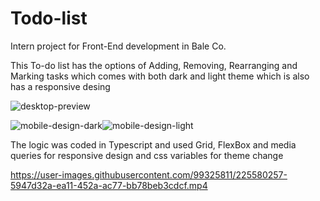 # Todo-list
Intern project for Front-End development in Bale Co.

This To-do list has the options of Adding, Removing, Rearranging and Marking tasks which comes with both dark and light theme
which is also has a responsive desing 

![desktop-preview](https://user-images.githubusercontent.com/99325811/225574307-90f3eb88-7280-4dbf-b413-980aa9cd1963.jpg)


![mobile-design-dark](https://user-images.githubusercontent.com/99325811/225574057-e8a6c973-928a-4958-914c-9ceee4966f46.jpg)![mobile-design-light](https://user-images.githubusercontent.com/99325811/225574114-aa14e7c1-66d4-47f1-8639-8eac403767f8.jpg)


The logic was coded in Typescript and used Grid, FlexBox and media queries for responsive design and css variables for theme change


https://user-images.githubusercontent.com/99325811/225580257-5947d32a-ea11-452a-ac77-bb78beb3cdcf.mp4


